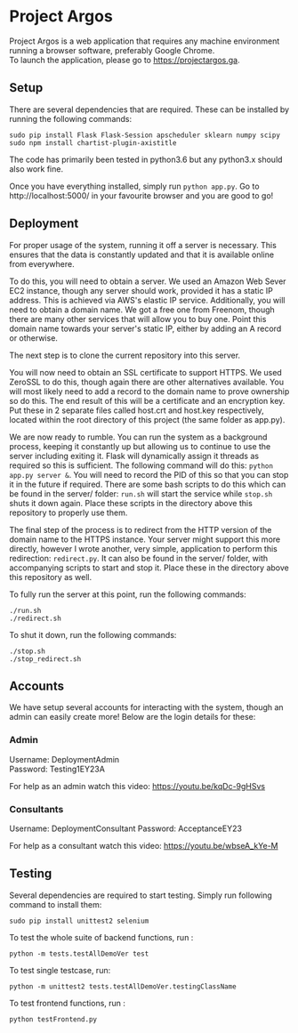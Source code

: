 # Project Argos

Project Argos is a web application that requires any machine environment running a browser software, preferably Google Chrome.    
To launch the application, please go to https://projectargos.ga.

## Setup

There are several dependencies that are required. These can be installed by running
the following commands:

```
sudo pip install Flask Flask-Session apscheduler sklearn numpy scipy
sudo npm install chartist-plugin-axistitle
```

The code has primarily been tested in python3.6 but any python3.x should also
work fine.

Once you have everything installed, simply run `python app.py`.
Go to http://localhost:5000/ in your favourite browser and you are good to go!

## Deployment

For proper usage of the system, running it off a server is necessary. This
ensures that the data is constantly updated and that it is available online
from everywhere.

To do this, you will need to obtain a server. We used an Amazon Web Sever EC2 instance,
though any server should work, provided it has a static IP address. This
is achieved via AWS's elastic IP service. Additionally, you will
need to obtain a domain name. We got a free one from Freenom, though there are many
other services that will allow you to buy one. Point this domain name towards
your server's static IP, either by adding an A record or otherwise.

The next step is to clone the current repository into this
server.

You will now need to obtain an SSL certificate to support HTTPS. We
used ZeroSSL to do this, though again there are other alternatives
available. You will most likely need to add a record to the domain name
to prove ownership so do this. The end result of this will be a
certificate and an encryption key. Put these in 2 separate files
called host.crt and host.key respectively, located
within the root directory of this project (the same folder
as app.py).

We are now ready to rumble. You can run the system as a background process,
keeping it constantly up but allowing us to continue to use the server
including exiting it. Flask will dynamically assign it threads as required so this
is sufficient. The following command will do this: `python app.py server &`.
You will need to record the PID of this so that you can stop it in the future if
required. There are some bash scripts to do this which can be
found in the server/ folder: `run.sh` will start the service while
`stop.sh` shuts it down again. Place these scripts in the directory above this
repository to properly use them.

The final step of the process is to redirect from the HTTP version of the
domain name to the HTTPS instance. Your server might support this more directly,
however I wrote another, very simple, application to perform this redirection: `redirect.py`.
It can also be found in the server/ folder, with accompanying scripts to start and
stop it. Place these in the directory above this repository as well.

To fully run the server at this point, run the following commands:

```
./run.sh
./redirect.sh
```

To shut it down, run the following commands:
```
./stop.sh
./stop_redirect.sh
```

## Accounts

We have setup several accounts for interacting with the system, though an admin
can easily create more! Below are the login details for these:

### Admin
Username: DeploymentAdmin   
Password: Testing1EY23A

For help as an admin watch this video: https://youtu.be/kqDc-9gHSvs  

### Consultants
Username: DeploymentConsultant
Password: AcceptanceEY23    

For help as a consultant watch this video: https://youtu.be/wbseA_kYe-M

## Testing

Several dependencies are required to start testing. Simply run following command to install them:  
```
sudo pip install unittest2 selenium
```
To test the whole suite of backend functions, run :
```
python -m tests.testAllDemoVer test
```
To test single testcase, run:
```
python -m unittest2 tests.testAllDemoVer.testingClassName
```
To test frontend functions, run :
```
python testFrontend.py
```
